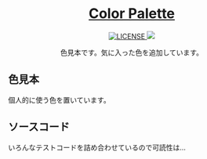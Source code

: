 <div align="center">
  <h1>
    <a href="https://tomsuzuki.github.io/ColorPalette/">
      Color Palette
    </a>
  </h1>
  <a href="https://github.com/anuraghazra/github-readme-stats/actions">
    <img alt="LICENSE" src="http://img.shields.io/badge/license-MIT-blue.svg?style=flat" />
  </a>
  <a href="https://codeclimate.com/github/TomSuzuki/ColorPalette/maintainability">
    <img src="https://api.codeclimate.com/v1/badges/58df045aefdd61f64d66/maintainability" />
  </a>
  <br>
  <p>
    色見本です。気に入った色を追加しています。  
  </p>
</div>
  
## 色見本  
個人的に使う色を置いています。

## ソースコード
いろんなテストコードを詰め合わせているので可読性は...
